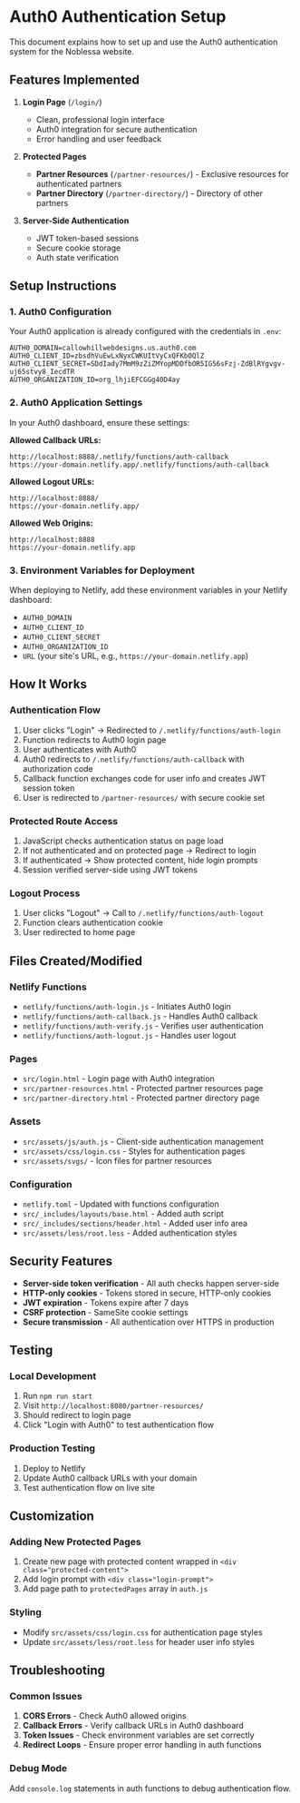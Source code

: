 # Auth0 Authentication Setup

This document explains how to set up and use the Auth0 authentication system for the Noblessa website.

## Features Implemented

1. **Login Page** (`/login/`)
   - Clean, professional login interface
   - Auth0 integration for secure authentication
   - Error handling and user feedback

2. **Protected Pages**
   - **Partner Resources** (`/partner-resources/`) - Exclusive resources for authenticated partners
   - **Partner Directory** (`/partner-directory/`) - Directory of other partners

3. **Server-Side Authentication**
   - JWT token-based sessions
   - Secure cookie storage
   - Auth state verification

## Setup Instructions

### 1. Auth0 Configuration

Your Auth0 application is already configured with the credentials in `.env`:

```
AUTH0_DOMAIN=callowhillwebdesigns.us.auth0.com
AUTH0_CLIENT_ID=zbsdhVuEwLxNyxCWKUItVyCxQFKbOQlZ
AUTH0_CLIENT_SECRET=SDdIady7MmM9zZiZMYopMDDfbOR5IG56sFzj-ZdBlRYgvgv-uj65stvy8_IecdTR
AUTH0_ORGANIZATION_ID=org_lhjiEFCGGg40D4ay
```

### 2. Auth0 Application Settings

In your Auth0 dashboard, ensure these settings:

**Allowed Callback URLs:**
```
http://localhost:8888/.netlify/functions/auth-callback
https://your-domain.netlify.app/.netlify/functions/auth-callback
```

**Allowed Logout URLs:**
```
http://localhost:8888/
https://your-domain.netlify.app/
```

**Allowed Web Origins:**
```
http://localhost:8888
https://your-domain.netlify.app
```

### 3. Environment Variables for Deployment

When deploying to Netlify, add these environment variables in your Netlify dashboard:

- `AUTH0_DOMAIN`
- `AUTH0_CLIENT_ID`
- `AUTH0_CLIENT_SECRET`
- `AUTH0_ORGANIZATION_ID`
- `URL` (your site's URL, e.g., `https://your-domain.netlify.app`)

## How It Works

### Authentication Flow

1. User clicks "Login" → Redirected to `/.netlify/functions/auth-login`
2. Function redirects to Auth0 login page
3. User authenticates with Auth0
4. Auth0 redirects to `/.netlify/functions/auth-callback` with authorization code
5. Callback function exchanges code for user info and creates JWT session token
6. User is redirected to `/partner-resources/` with secure cookie set

### Protected Route Access

1. JavaScript checks authentication status on page load
2. If not authenticated and on protected page → Redirect to login
3. If authenticated → Show protected content, hide login prompts
4. Session verified server-side using JWT tokens

### Logout Process

1. User clicks "Logout" → Call to `/.netlify/functions/auth-logout`
2. Function clears authentication cookie
3. User redirected to home page

## Files Created/Modified

### Netlify Functions
- `netlify/functions/auth-login.js` - Initiates Auth0 login
- `netlify/functions/auth-callback.js` - Handles Auth0 callback
- `netlify/functions/auth-verify.js` - Verifies user authentication
- `netlify/functions/auth-logout.js` - Handles user logout

### Pages
- `src/login.html` - Login page with Auth0 integration
- `src/partner-resources.html` - Protected partner resources page
- `src/partner-directory.html` - Protected partner directory page

### Assets
- `src/assets/js/auth.js` - Client-side authentication management
- `src/assets/css/login.css` - Styles for authentication pages
- `src/assets/svgs/` - Icon files for partner resources

### Configuration
- `netlify.toml` - Updated with functions configuration
- `src/_includes/layouts/base.html` - Added auth script
- `src/_includes/sections/header.html` - Added user info area
- `src/assets/less/root.less` - Added authentication styles

## Security Features

- **Server-side token verification** - All auth checks happen server-side
- **HTTP-only cookies** - Tokens stored in secure, HTTP-only cookies
- **JWT expiration** - Tokens expire after 7 days
- **CSRF protection** - SameSite cookie settings
- **Secure transmission** - All authentication over HTTPS in production

## Testing

### Local Development
1. Run `npm run start`
2. Visit `http://localhost:8080/partner-resources/`
3. Should redirect to login page
4. Click "Login with Auth0" to test authentication flow

### Production Testing
1. Deploy to Netlify
2. Update Auth0 callback URLs with your domain
3. Test authentication flow on live site

## Customization

### Adding New Protected Pages
1. Create new page with protected content wrapped in `<div class="protected-content">`
2. Add login prompt with `<div class="login-prompt">`
3. Add page path to `protectedPages` array in `auth.js`

### Styling
- Modify `src/assets/css/login.css` for authentication page styles
- Update `src/assets/less/root.less` for header user info styles

## Troubleshooting

### Common Issues
1. **CORS Errors** - Check Auth0 allowed origins
2. **Callback Errors** - Verify callback URLs in Auth0 dashboard
3. **Token Issues** - Check environment variables are set correctly
4. **Redirect Loops** - Ensure proper error handling in auth functions

### Debug Mode
Add `console.log` statements in auth functions to debug authentication flow.
